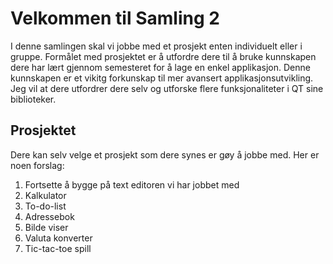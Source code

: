 
# Velkommen til Samling 2

I denne samlingen skal vi jobbe med et prosjekt enten individuelt eller i gruppe. Formålet med prosjektet er å utfordre dere til å bruke kunnskapen dere har lært gjennom semesteret for å lage en enkel applikasjon. Denne kunnskapen er et vikitg forkunskap til mer avansert applikasjonsutvikling. Jeg vil at dere utfordrer dere selv og utforske flere funksjonaliteter i QT sine biblioteker. 

## Prosjektet 

Dere kan selv velge et prosjekt som dere synes er gøy å jobbe med. Her er noen forslag: 

1. Fortsette å bygge på text editoren vi har jobbet med
2. Kalkulator
3. To-do-list
4. Adressebok
5. Bilde viser
6. Valuta konverter
7. Tic-tac-toe spill


